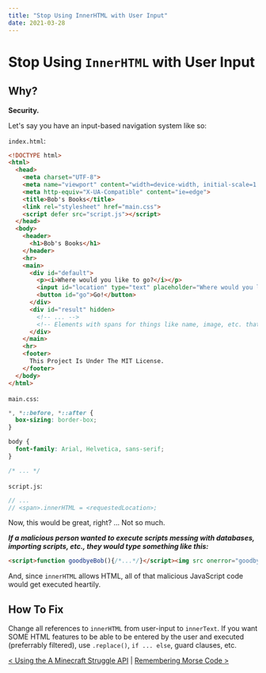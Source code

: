 ```yaml
---
title: "Stop Using InnerHTML with User Input"
date: 2021-03-28
---
```

[prev]: https://javascriptlearner815.github.io/blog/2021/03/19/using-the-a-minecraft-struggle-api.html
[next]: https://javascriptlearner815.github.io/blog/2021/04/02/remembering-morse-code.html
# Stop Using `InnerHTML` with User Input

## Why?

**Security.**

Let's say you have an input-based navigation system like so:

`index.html`:

```html
<!DOCTYPE html>
<html>
  <head>
    <meta charset="UTF-8">
    <meta name="viewport" content="width=device-width, initial-scale=1.0">
    <meta http-equiv="X-UA-Compatible" content="ie=edge">
    <title>Bob's Books</title>
    <link rel="stylesheet" href="main.css">
    <script defer src="script.js"></script>
  </head>
  <body>
    <header>
      <h1>Bob's Books</h1>
    </header>
    <hr>
    <main>
      <div id="default">
        <p><i>Where would you like to go?</i></p>
        <input id="location" type="text" placeholder="Where would you like to go?">
        <button id="go">Go!</button>
      </div>
      <div id="result" hidden>
        <!-- ... -->
        <!-- Elements with spans for things like name, image, etc. that have IDs handled in script -->
      </div>
    </main>
    <hr>
    <footer>
      This Project Is Under The MIT License.
    </footer>
  </body>
</html>
```

`main.css`:

```css
*, *::before, *::after {
  box-sizing: border-box;
}

body {
  font-family: Arial, Helvetica, sans-serif;
}

/* ... */
```

`script.js`:

```javascript
// ...
// <span>.innerHTML = <requestedLocation>;
```

Now, this would be great, right? ... Not so much.

***If a malicious person wanted to execute scripts messing with databases, importing scripts, etc., they would type something like this:***

```html
<script>function goodbyeBob(){/*...*/}</script><img src onerror="goodbyeBob()"/>
```

And, since `innerHTML` allows HTML, all of that malicious JavaScript code would get executed heartily.

## How To Fix

Change all references to `innerHTML` from user-input to `innerText`. If you want SOME HTML features to be able to be entered by the user and executed (preferrably filtered), use `.replace()`, `if ... else`, guard clauses, etc.

[< Using the A Minecraft Struggle API][prev] | [Remembering Morse Code >][next]
